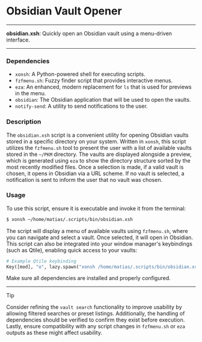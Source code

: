 # Obsidian Vault Opener

---

**obsidian.xsh**: Quickly open an Obsidian vault using a menu-driven interface.

---

### Dependencies

- `xonsh`: A Python-powered shell for executing scripts.
- `fzfmenu.sh`: Fuzzy finder script that provides interactive menus.
- `eza`: An enhanced, modern replacement for `ls` that is used for previews in the menu.
- `obsidian`: The Obsidian application that will be used to open the vaults.
- `notify-send`: A utility to send notifications to the user.

### Description

The `obsidian.xsh` script is a convenient utility for opening Obsidian vaults stored in a specific directory on your system. Written in `xonsh`, this script utilizes the `fzfmenu.sh` tool to present the user with a list of available vaults stored in the `~/PKM` directory. The vaults are displayed alongside a preview, which is generated using `eza` to show the directory structure sorted by the most recently modified files. Once a selection is made, if a valid vault is chosen, it opens in Obsidian via a URL scheme. If no vault is selected, a notification is sent to inform the user that no vault was chosen.

### Usage

To use this script, ensure it is executable and invoke it from the terminal:

```sh
$ xonsh ~/home/matias/.scripts/bin/obsidian.xsh
```

The script will display a menu of available vaults using `fzfmenu.sh`, where you can navigate and select a vault. Once selected, it will open in Obsidian. This script can also be integrated into your window manager's keybindings (such as Qtile), enabling quick access to your vaults:

```python
# Example Qtile keybinding
Key([mod], "o", lazy.spawn("xonsh /home/matias/.scripts/bin/obsidian.xsh")),
```

Make sure all dependencies are installed and properly configured.

---

> [!TIP]
> Consider refining the `vault search` functionality to improve usability by allowing filtered searches or preset listings. Additionally, the handling of dependencies should be verified to confirm they exist before execution. Lastly, ensure compatibility with any script changes in `fzfmenu.sh` or `eza` outputs as these might affect usability.